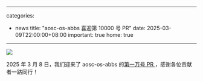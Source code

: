 
---
categories:
  - news
title: "aosc-os-abbs 喜迎第 10000 号 PR"
date: 2025-03-09T22:00:00+08:00
important: true
home: true
---
![](/assets/news/abbs-ten-thousand.png)

2025 年 3 月 8 日，我们迎来了 aosc-os-abbs 的[第一万号 PR ](https://github.com/AOSC-Dev/aosc-os-abbs/pull/10000 "第一万号 PR ")，感谢各位贡献者一路同行！
